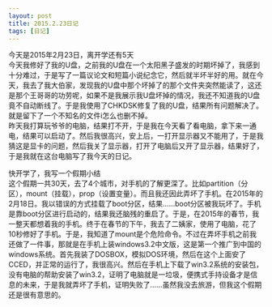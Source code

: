 ```yaml
---
layout: post
title: 2015.2.23日记
tags: [日记]
---
```


今天是2015年2月23日，离开学还有5天<!--more-->   
今天我修好了我的U盘，之前我的U盘在一个太阳黑子盛发的时期坏掉了，我感到十分难过，于是写了一篇议论文和短篇小说纪念它，然后就半坏半好的用。就在今天，我去了我大伯家，发现我的U盘中那个坏掉了的那个文件夹突然能读了，这还是那个王哥哥的功劳呢，如果不是我展示我U盘坏掉的情况，我还不知道我的U盘竟不自动断线了。于是我使用了CHKDSK修复了我的U盘，结果所有问题解决了。就是留下了一个不知名的文件i怎么也删不掉。   
昨天我打算玩爷爷的电脑，结果打不开，于是我在今天看了看电脑，拿下来一通电，结果可以启动了。然后我很高兴，安上后，一打开显示器又不能用了，于是我猜这是显卡的问题，然后我关了显示器，打开了电脑后又开了显示器，结果好了，于是我就在这台电脑写了我今天的日记。   


快开学了，我写一个假期小结   
这个假期一共30天，去了4个城市，对手机的了解更深了。比如partition（分区），mount（挂载），prop（设置变量）。而且我还因此弄坏了手机。在2015年的2月18日。我以错误的方式挂载了boot分区，结果……boot分区被我玩坏了。手机是靠boot分区进行启动的，结果我还脑残的重启了。于是，在2015年的春节，我一整天都想着我的手机。终于在春节的下午，我去了二姨家，使用了电脑，花了10秒修好了手机。于是，我知道了mount是个危险命令。不过在弄坏手机之前我还做了一件事，那就是在手机上装windows3.2中文版，这是第一个推广到中国的windows系统。首先我装了DOSBOX，模拟DOS环境，然后在这个上面安了CCED，并正常的运行了，我很高兴。然后在手机上下载了win3.2系统的安装包，没有电脑的帮助安装了win3.2，证明了电脑就是一垃圾，便携式手持设备才是信息的未来，于是我就弄坏了手机，证明失败了……虽然我没去旅游，但我这个假期还是很有意思的。   
